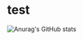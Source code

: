 # test
![Anurag's GitHub stats](https://github-readme-stats.vercel.app/api?username=OmarMAARAF&count_private=true)
